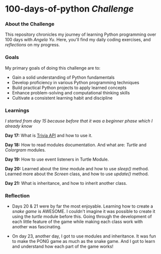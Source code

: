 # 100-days-of-python _Challenge_

### About the Challenge

This repository chronicles my journey of learning Python programming over  100 days with _Angela Yu_. Here, you'll find
my daily coding
exercises, and _reflections_ on my progress.

### Goals

My primary goals of doing this challenge are to:

* Gain a solid understanding of Python fundamentals
* Develop proficiency in various Python programming techniques
* Build practical Python projects to apply learned concepts
* Enhance problem-solving and computational thinking skills
* Cultivate a consistent learning habit and discipline

### Learnings
_I started from day 15 because before that it was a beginner phase which I already know_

**Day 17:** What is [Trivia API](https://opentdb.com/api_config.php) and how to use it.

**Day 18:** How to read modules documentation. And what are: _Turtle_ and _Colorgram_ modules.

**Day 19:** How to use event listeners in Turtle Module.

**Day 20:** Learned about the _time_ module and how to use _sleep()_ method. Learned more about the _Screen_ class, and
how to use _update()_ method.

**Day 21:** What is inheritance, and how to inherit another class.


### Reflection

- Days 20 & 21 were by far the most enjoyable. Learning how to create a _snake game_ is AWESOME. I couldn't imagine it
was possible to create it using the _turtle_ module before this. Going through the development of each little feature
of the game while making each class work with another was fascinating.


- On day 23, another day, I got to use modules and inheritance. It was fun to make the PONG game as much as the snake
game. And I got to learn and understand how each part of the game works!
